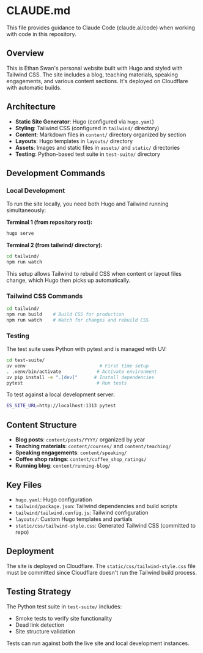 # CLAUDE.md

This file provides guidance to Claude Code (claude.ai/code) when working with code in this repository.

## Overview

This is Ethan Swan's personal website built with Hugo and styled with Tailwind CSS. The site includes a blog, teaching materials, speaking engagements, and various content sections. It's deployed on Cloudflare with automatic builds.

## Architecture

- **Static Site Generator**: Hugo (configured via `hugo.yaml`)
- **Styling**: Tailwind CSS (configured in `tailwind/` directory)
- **Content**: Markdown files in `content/` directory organized by section
- **Layouts**: Hugo templates in `layouts/` directory
- **Assets**: Images and static files in `assets/` and `static/` directories
- **Testing**: Python-based test suite in `test-suite/` directory

## Development Commands

### Local Development
To run the site locally, you need both Hugo and Tailwind running simultaneously:

**Terminal 1 (from repository root):**
```bash
hugo serve
```

**Terminal 2 (from tailwind/ directory):**
```bash
cd tailwind/
npm run watch
```

This setup allows Tailwind to rebuild CSS when content or layout files change, which Hugo then picks up automatically.

### Tailwind CSS Commands
```bash
cd tailwind/
npm run build    # Build CSS for production
npm run watch    # Watch for changes and rebuild CSS
```

### Testing
The test suite uses Python with pytest and is managed with UV:

```bash
cd test-suite/
uv venv                           # First time setup
. .venv/bin/activate             # Activate environment
uv pip install -e ".[dev]"      # Install dependencies
pytest                           # Run tests
```

To test against a local development server:
```bash
ES_SITE_URL=http://localhost:1313 pytest
```

## Content Structure

- **Blog posts**: `content/posts/YYYY/` organized by year
- **Teaching materials**: `content/courses/` and `content/teaching/`
- **Speaking engagements**: `content/speaking/`
- **Coffee shop ratings**: `content/coffee_shop_ratings/`
- **Running blog**: `content/running-blog/`

## Key Files

- `hugo.yaml`: Hugo configuration
- `tailwind/package.json`: Tailwind dependencies and build scripts
- `tailwind/tailwind.config.js`: Tailwind configuration
- `layouts/`: Custom Hugo templates and partials
- `static/css/tailwind-style.css`: Generated Tailwind CSS (committed to repo)

## Deployment

The site is deployed on Cloudflare. The `static/css/tailwind-style.css` file must be committed since Cloudflare doesn't run the Tailwind build process.

## Testing Strategy

The Python test suite in `test-suite/` includes:
- Smoke tests to verify site functionality
- Dead link detection
- Site structure validation

Tests can run against both the live site and local development instances.